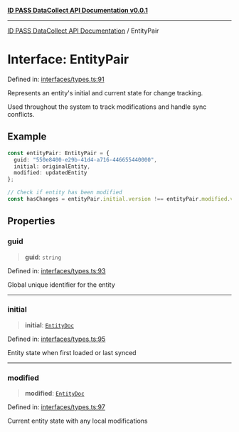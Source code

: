 [**ID PASS DataCollect API Documentation v0.0.1**](../README.md)

***

[ID PASS DataCollect API Documentation](../globals.md) / EntityPair

# Interface: EntityPair

Defined in: [interfaces/types.ts:91](https://github.com/idpass/idpass-data-collect/blob/main/packages/datacollect/src/interfaces/types.ts#L91)

Represents an entity's initial and current state for change tracking.

Used throughout the system to track modifications and handle sync conflicts.

## Example

```typescript
const entityPair: EntityPair = {
  guid: "550e8400-e29b-41d4-a716-446655440000",
  initial: originalEntity,
  modified: updatedEntity
};

// Check if entity has been modified
const hasChanges = entityPair.initial.version !== entityPair.modified.version;
```

## Properties

### guid

> **guid**: `string`

Defined in: [interfaces/types.ts:93](https://github.com/idpass/idpass-data-collect/blob/main/packages/datacollect/src/interfaces/types.ts#L93)

Global unique identifier for the entity

***

### initial

> **initial**: [`EntityDoc`](EntityDoc.md)

Defined in: [interfaces/types.ts:95](https://github.com/idpass/idpass-data-collect/blob/main/packages/datacollect/src/interfaces/types.ts#L95)

Entity state when first loaded or last synced

***

### modified

> **modified**: [`EntityDoc`](EntityDoc.md)

Defined in: [interfaces/types.ts:97](https://github.com/idpass/idpass-data-collect/blob/main/packages/datacollect/src/interfaces/types.ts#L97)

Current entity state with any local modifications
